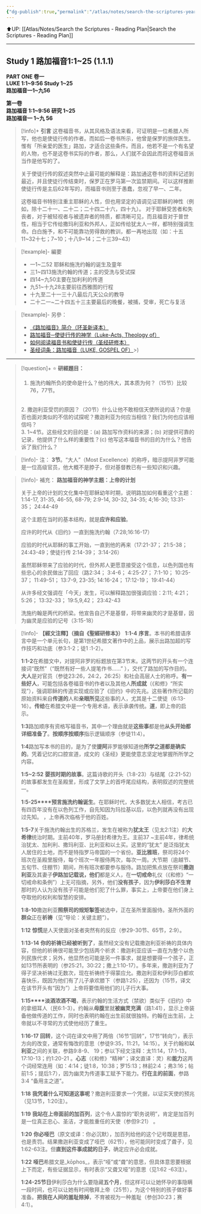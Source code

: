 ```yaml
---
{"dg-publish":true,"permalink":"/atlas/notes/search-the-scriptures-year-1-day-001-luke-1-1-25/"}
---
```


⬆️UP: [[Atlas/Notes/Search the Scriptures - Reading Plan\|Search the Scriptures - Reading Plan]]

---

## Study 1 路加福音1:1~25 (1.1.1)

**PART ONE 卷一  
LUKE 1:1~9:56 Study 1~25**  
**路加福音一1~九56**

**第一卷  
路加福音 1:1~9:56 研究 1~25**  
**路加福音一 1~九 56**

> [!info]+ **引言**
> 这卷福音书，从其风格及语法来看，可证明是一位希腊人所写，他也是使徒行传的作者。而如后一卷书所示，他曾是保罗的旅伴医生。惟有「所亲爱的医生」路加，才适合这些条件。而且，他若不是一个有名望的人物，也不是这卷书实际的作者，那么，人们就不会因此而将这卷福音派当作是他写的了。
> 
> 关于使徒行传的叙述突然中止最可能的解释是：路加通这卷书的资料记述到最近，并且使徒行传结束时，保罗正在罗马第一次监禁期间。可以这样推断使徒行传是主后62年写的，而福音书则至于愚蠢，忽视了早一、二年。
> 
> 这卷福音书特别注重主耶稣的人性，但也用坚定的语调见证耶稣的神性（例如，除十二十一、二十二；二十四二十六，四十九）。 对于耶稣受苦者和失丧者，对于被轻视者与被遗弃者的特质，都清晰可见，而且福音对于普世性，相当于它传给撒玛利亚和外邦人，正如传给犹太人一样，都特别强调生命。白白施予，和不可能靠功劳得救的教训，都一再地出现（如：十五11~32十七；7~10；十八9~14；二十三39~43）

> [!example]- 編要
> 
> - 一1~二52 耶稣和施洗约翰的诞生及童年 
> - 三1~四13施洗约翰的传道；主的受洗与受试探
> - 四14~九50主要在加利利的传道
> - 九51~十九28主要前往西雅图的行程
> - 十九至二十一三十八最后几天公众的教导
> - 二十二一~二十四五十三主要最后的晚餐，被捕，受审，死亡与复活

> [!example]- 另參：
> - [《路加福音》简介（环圣新译本）](https://yimawusi.net/2021/12/01/introduction-to-luke/)
> - [路加福音─使徒行传的神学（Luke-Acts, Theology of）](https://yimawusi.net/2021/12/01/theology-of-luke-acts/)
> - [如何阅读福音书和使徒行传（圣经研修本）](https://yimawusi.net/2021/10/05/reading-the-gospels-and-acts/)
> - [圣经词条：路加福音（LUKE, GOSPEL OF）](https://yimawusi.net/2021/12/02/luke-gospel-of/)>)

---

> [!question]+ ⭐ **研經題目：** 
> 1. 施洗约翰所负的使命是什么？他的伟大，其本质为何？（15节）比较76，77节。
> <br>
> 2. 撒迦利亚受罚的原因？（20节）什么让他不敢相信天使所说的话？你是否也面对类似的不信的试探呢？撒迦利亚为何应当相信？我们为何也应该相信吗？
> <br>
> 3. 1~4节。这些经文的目的是：(a) 路加写作资料的来源；(b) 对提供可靠的记录，他提供了什么样的重要性？(c) 他写这本福音书的目的为什么？他告诉了我们什么？

> [!info]- 注：
> **3节**。“大人”（Most Excellence）的称呼，暗示提阿非罗可能是一位高级官员，他大概不是脖子，但对基督教已有一些知识和兴趣。

> [!info]- 補充：
> **路加福音的神学主题：上帝的计划**  
> 
> 关于上帝的计划的文化集中在耶稣幼年时期，说明路加如何看重这个主题：  
> 1:14-17, 31-35, 46-55, 68-79; 2:9-14, 30-32, 34-35; 4;16-30; 13:31-35； 24:44-49
> 
> 这个主题在当时的基本结构，就是**应许和应验**。
> 
> 应许的时代从《旧约》一直到施洗约翰（7:28;16:16-17）
> 
> 应验的时代从耶稣的事工开始，一直到他的再来（17:21-37； 21:5-38； 24:43-49；使徒行传 2:14-39； 3:14-26）
> 
> 虽然耶稣带来了应验的时代，但外邦人更愿意接受这个信息，以色列国也有些忠心的余民做出了回应（路2:34； 3:4-6； 4:25-27； 7:1-10； 10:25-37； 11:49-51； 13:7-9, 23-35; 14:16-24； 17:12-19； 19:41-44）
> 
> 从许多经文强调在「今天」发生，可以解释路加很强调应验：2:11; 4:21； 5:26； 13:32-33； 19:5,9,42； 23:42-43
> 
> 洗施约翰是两代的桥梁。他宣告自己不是基督，将带来幽灵的才是基督，因为幽灵是应验的记号（3:15-18）

> [!info]- **【經文注釋】（摘自《聖經研修本》）**
> **1:1-4** **序言**。本书的希腊语序言中是一个单元长句，是第1世纪希腊文著作中的上品，展示出路加超的写作技巧和功底（参3:1-2；徒1 :1-2）。
> 
> **1:1-2**在希腊文中，对提阿非罗的标题放在第3节末。这两节的开头有一个连接词“既然”（“既然有好一些人提笔作书……” ），交代了路加的写作目的。**大人**是对官员（参徒23:26，24:2，26:25）和社会高层人士的称呼。**有一些好人**，可能包括各卷福音书的作者以及其他人**所成就**（《和修》“所实现”），强调耶稣的传道实现或应验了《旧约》中的先兆。这些著作所记载的原始资料来自**传道的**人和**亲眼所见**这些事的人，尤其是十二使徒（6:13-16）。**传给**在希腊文中是一个专用术语，表示承袭传统。**道**，即上帝的启示。
> 
> **1:3**路加顺序有资格写福音书，其中一个理由就是**这些事**都是他**从头开始都详细准备了**。**按顺序按顺序**指示逻辑顺序（参徒11:4）。
> 
> **1:4**路加写本书的目的，是为了使**提阿**非罗能够知道他**所学之道都是确实的**。凭着记忆的口腔宣道，成文的《圣经》更能使意志坚定地掌握所所学之内容。
> 
> **1:5~2:52** **婴孩时期的故事**。这篇诗歌的开头（1:8-23）与结尾（2:21-52）的故事都发生在圣殿里，形成了文学上的首呼尾应结构，表明叙述的完整统一。
> 
> **1:5-25****预言施洗约翰诞生**。在耶稣时代，大多数犹太人相信，考古已有四百年没有在以色列工作，自先知因为玛拉基以后，以色列就再没有出现过先知。 ，上帝再次临格于他的百姓。
> 
> **1:5-7**关于施洗约翰出生的苏格兰，发生在被称为**犹太王**（见太2:1注）的**大希律**统治时期。主前40年，罗马册封希律为王。主前37 ~主前4年，律希统治犹太、加利利、撒玛利亚、比利亚和以土买。这里的“犹太” 是泛指犹太人居住的土地，而不是特指罗马帝国的一个省份。**亚比雅班**，祭司将24个班次在圣殿里服侍，每个班次一年服侍两次，每次一周。大节期（逾越节、五旬节、住棚节）期间，所有班次都要参与服侍。路加把焦点放在祭司**撒迦利亚**及其妻子**伊路加记载说，他们**都是义人，在**一切戒命**礼仪（《和修》“一切戒命和条例”）上无可指摘，另外，他们**没有孩子**，因为**伊利莎白不生育**那时的人认为没有孩子可能是他们犯了什么罪，事实上，上帝要在他们身上夺取他的权利和智慧的安排。
> 
> **1:8-10**撒迦利亚**照祭司的规矩掣签**被选中，正在圣所里面服侍。圣所外面的**群众**正在**祈祷**（见“导论：关键主题”）。
> 
> **1:12** **惊慌**是人天使面对圣者突然有的反应（参29-30节、65节，2:9）。
> 
> **1:13-14** **你的祈祷已经被听到了**，虽然经文没有记载撒迦利亚祈祷的具体内容，但他的祈祷很可能至少包括两个祈求：撒迦利亚应该一直在为整个以色列民族代求；另外，他显然也可能是另一件事求，就是想要得一个孩子，正如13节所表明的（参25:21，30:22；撒上1:10-17）。多年来，撒迦利亚为了得子坚决祈祷过无数次，现在祈祷终于得蒙应允。撒迦利亚和伊利莎白都欢喜快乐，既因为他们有了儿子承欢膝下（参路1:25），还因为（15节，译文在该节开头有“因为”）上帝将要借用他们的儿子行大事。
> 
> **1:15****淡酒浓酒不喝**，表示约翰的生活方式（禁欲）类似于《旧约》中的拿细耳人（民6:1-3）。约翰从**母腹**里就**被幽灵充满**（路1:41），显示上帝装备他做传道的工作，同时也表明约翰在出生前就很独特。约翰在出生前，上帝就以不寻常的方式使他经历了重生。
> 
> **1:16-17** **回转**，这个词在译文中用了两倍（16节“回转”，17节“转向”），表示方向的改变，通常有悔改的意思（参徒9:35，11:21，14:15）。关于约翰和**以利亚**之间的关联，参路9:8-9、 19；参以下经文注释：太11:14，17:1-13，17:10-13；约1:20-21 。**心志**（《和修》“精神”；译文直译：灵）和**能力**这两个词经常连用（如：4:14；徒1:8，10:38；罗15:13；林前2:4 ；弗3:16；帖前1:5；提后1:7），因为幽灵为传道事工赋予下能力。**行在主的前面**，参路3:4 “备用主之道”。
> 
> **1:18** **我凭着什么可知道这事呢**？撒迦利亚要求一个凭据，以证实天使的预兆（见13节，1:20注）。
> 
> **1:19** **我站在上帝面前的加百列**，这个令人震惊的“职务说明”，肯定是加百列是一位真正忠心、圣洁，才能胜重任的天使（参但9:21） 。
> 
> **1:20** **你必哑巴**（原文或译：你必沉默），加百列给他的这个记号既是恩慈，也是责罚。结果撒迦利亚变成了哑巴（62节），他可能同时变成了聋子，见1:62-63注。但**直到这件事成就的日子**，确定应许必会成就。
> 
> **1:22** **哑巴**希腊文是_kōphos_，表示“哑”或“聋”的意思，但具体意思要根据上下而定，有些证据显示，有时表示“又聋又哑”的意思（见1:62 -63注）。
> 
> **1:24-25节日**伊利莎白为什么要隐藏**五个月**，但这样可以让她怀孕的事隐瞒一段时间，也可以让她有时间敬拜上帝（25节），为这个特别的孩子做好事准备。**把我在人间的羞耻除掉**，不育被视为一种羞耻（参创30:23；赛4:1）。